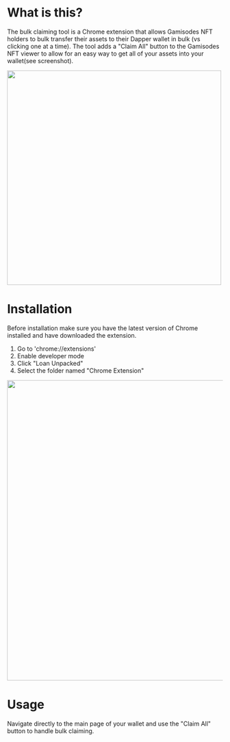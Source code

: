 
# What is this?

The bulk claiming tool is a Chrome extension that allows Gamisodes NFT holders to bulk transfer their assets to their Dapper wallet in bulk (vs clicking one at a time).  The tool adds a "Claim All" button to the Gamisodes NFT viewer to allow for an easy way to get all of your assets into your wallet(see screenshot).

<img src="https://github.com/jasonhamilton/gamisodes-bulk-claim-tool/raw/main/img/bulk_caim_button.png?raw=true" width="500">



# Installation

Before installation make sure you have the latest version of Chrome installed and have downloaded the extension.

1) Go to 'chrome://extensions'
2) Enable developer mode
3) Click "Loan Unpacked"
4) Select the folder named "Chrome Extension"

<img src="https://github.com/jasonhamilton/gamisodes-bulk-claim-tool/raw/main/img/installation.png?raw=true" width="700">



# Usage

Navigate directly to the main page of your wallet and use the "Claim All" button to handle bulk claiming.